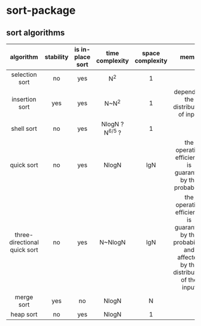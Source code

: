 # sort-package
sort algorithms
---


|          algorithm           | stability | is in-place sort |        time complexity        | space complexity |                             memo                             |
| :--------------------------: | :-------: | :--------------: | :---------------------------: | :--------------: | :----------------------------------------------------------: |
|        selection sort        |    no     |       yes        |         N<sup>2</sup>         |        1         |                                                              |
|        insertion sort        |    yes    |       yes        |        N~N<sup>2</sup>        |        1         |             depend on the distribution of input              |
|          shell sort          |    no     |       yes        | NlogN ?<br/>N<sup>6/5 </sup>? |        1         |                                                              |
|          quick sort          |    no     |       yes        |             NlogN             |       lgN        |   the operating efficiency is guaranted by the probability   |
| three-directional quick sort |    no     |       yes        |            N~NlogN            |       lgN        | the operating efficiency is guaranted by the probability,  and affected by the distribution of the input |
|          merge sort          |    yes    |        no        |             NlogN             |        N         |                                                              |
|          heap sort           |    no     |       yes        |             NlogN             |        1         |                                                              |
